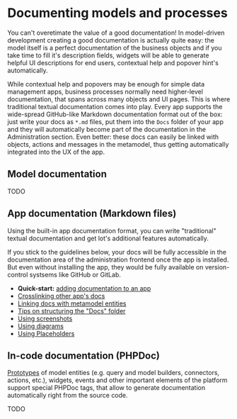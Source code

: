 # Documenting models and processes

You can't overetimate the value of a good documentation! In model-driven development creating a good documentation is actually quite easy: the model itself is a perfect documentation of the business objects and if you take time to fill it's description fields, widgets will be able to generate helpful UI descriptions for end users, contextual help and popover hint's automatically.

While contextual help and popovers may be enough for simple data management apps, business processes normally need higher-level documentation, that spans across many objects and UI pages. This is where traditional textual documentation comes into play. Every app supports the wide-spread GitHub-like Markdown documentation format out of the box: just write your docs as `*.md` files, put them into the `Docs` folder of your app and they will automatically become part of the documentation in the Administration section. Even better: these docs can easily be linked with objects, actions and messages in the metamodel, thus getting automatically integrated into the UX of the app.

## Model documentation

TODO

## App documentation (Markdown files)

Using the built-in app documentation format, you can write "traditional" textual documentation and get lot's additional features automatically. 

If you stick to the guidelines below, your docs will be fully accessible in the documentation area of the administration frontend once the app is installed. But even without installing the app, they would be fully available on version-control systsems like GitHub or GitLab.

- **Quick-start:** [adding documentation to an app](docs_setup.md)
- [Crosslinking other app's docs](docs_crosslinking.md)
- [Linking docs with metamodel entities](docs_links_in_the_model.md)
- [Tips on structuring the "Docs" folder](docs_structure.md)
- [Using screenshots](screenshots.md)
- [Using diagrams](diagrams.md)
- [Using Placeholders](placeholders/index.md)

## In-code documentation (PHPDoc)

[Prototypes](../understanding_the_metamodel/prototypes.md) of model entities (e.g. query and model builders, connectors, actions, etc.), widgets, events and other important elements of the platform support special PHPDoc tags, that allow to generate documentation automatically right from the source code.

TODO